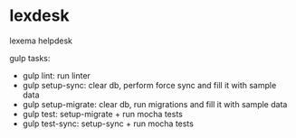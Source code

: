 # lexdesk
lexema helpdesk


gulp tasks:
* gulp lint: run linter
* gulp setup-sync: clear db, perform force sync and fill it with sample data
* gulp setup-migrate: clear db, run migrations and fill it with sample data
* gulp test: setup-migrate + run mocha tests
* gulp test-sync: setup-sync + run mocha tests
